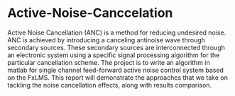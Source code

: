 # Active-Noise-Canccelation
Active Noise Cancellation (ANC) is a method for reducing undesired noise. ANC is achieved by introducing a canceling antinoise wave through secondary sources. These secondary sources are interconnected through an electronic system using a specific signal processing algorithm for the particular cancellation scheme. The project is to write an algorithm in matlab for single channel feed-forward active noise control system based on the FxLMS. This report will demonstrate the approaches that we take on tackling the noise cancellation effects, along with results comparison.
